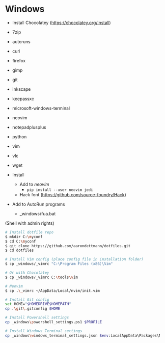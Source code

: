 # Windows

* Install Chocolatey (https://chocolatey.org/install)

* 7zip
* autoruns
* curl
* firefox
* gimp
* git
* inkscape
* keepassxc
* microsoft-windows-terminal
* neovim
* notepadplusplus
* python
* vim
* vlc
* wget

* Install
    * Add to *neovim*
        * ``pip install --user neovim jedi``
    * Hack font (https://github.com/source-foundry/Hack)

* Add to AutoRun programs
    * _windows/fua.bat

(Shell with admin rights)

```sh
# Install dotfile repo
$ mkdir C:\myconf
$ cd C:\myconf
$ git clone https://github.com/aarondettmann/dotfiles.git
$ cd dotfiles

# Install Vim config (place config file in installation folder)
$ cp _windows/_vimrc "C:\Program Files (x86)\Vim"

# Or with Chocolatey
$ cp _windows/_vimrc C:\tools\vim

# Neovim
$ cp .\_vimrc ~/AppData/Local/nvim/init.vim

# Install Git config
set HOME="$HOMEDRIVE$HOMEPATH"
cp .\git\.gitconfig $HOME

# Install Powershell settings
cp _windows\powershell_settings.ps1 $PROFILE

# Install Windows Terminal settings
cp _windows\windows_terminal_settings.json $env:LocalAppData\Packages\Microsoft.WindowsTerminal_8wekyb3d8bbwe/LocalState
```
